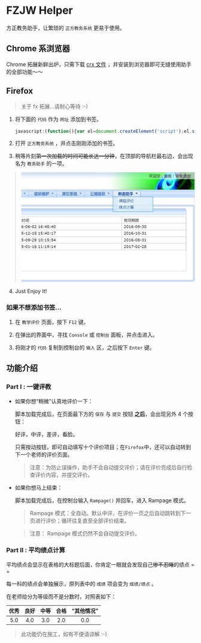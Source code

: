 # FZJW Helper
方正教务助手，让繁琐的 `正方教务系统` 更易于使用。

## Chrome 系浏览器

Chrome 拓展新鲜出炉，只需下载 [crx 文件](Bin/fzjwHelper.crx) ，并安装到浏览器即可无缝使用助手的全部功能～～

## Firefox

> 关于 fx 拓展...请耐心等待 :-)

1. 将下面的 `代码` 作为 `网址` 添加到书签。

	```JavaScript
	javascript:(function(){var el=document.createElement('script');el.setAttribute('type','text/javascript');el.setAttribute('src','https://rawgit.com/Rocket1184/fzjwHelper/master/CreateMenu.js');document.body.appendChild(el);})();
	```

2. 打开 `正方教务系统` ，并点击刚刚添加的书签。

3. 稍等片刻~~第一次加载的时间可能长达一分钟~~，在顶部的导航栏最右边，会出现名为 `教务助手` 的一项。
> ![](Raw/DemoPic.jpg)

4. Just Enjoy It!

### 如果不想添加书签...

1. 在 `教学评价` 页面，按下 `F12` 键。

2. 在弹出的界面中，寻找 `Console` 或 `控制台` 面板，并点击进入。

3. 将刚才的 `代码` 复制到控制台的 `输入` 区，之后按下 `Enter` 键。


## 功能介绍

### Part I : 一键评教

- 如果你想“稍微”认真地评价一下：

	脚本加载完成后，在页面最下方的 `保存` 与 `提交` 按钮 **之后**，会出现另外 4 个按钮：
	
	好评，中评，差评，看脸。
	
	只需按动按钮，即可自动填写十个评价项目；在`Firefox`中，还可以自动转到下一个老师的评价页面。
	
	>注意：为防止误操作，助手不会自动提交评价；请在评价完成后自行检查评价内容，并提交评价。

- 如果你想马上结束：

	脚本加载完成后，在控制台输入 `Rampage()` 并回车，进入 Rampage 模式。
 
	>Rampage 模式：全自动。默认中评，在评价一页之后自动跳转到下一页进行评价；循环往复直至全部评价结束。
 
	>注意： Rampage 模式仍然不会自动提交评价。

### Part II : 平均绩点计算

平均绩点会显示在表格的大标题后面，你肯定一眼就会发现自己~~惨不忍睹~~的绩点 = =

每一科的绩点会单独展示，原列表中的 `成绩` 项会变为 `成绩/绩点` 。

在老师给分为等级而不是分数时，对照表如下：

|优秀|良好|中等|合格|“其他情况”|
|:-:|:-:|:-:|:-:|:-:|
|5.0|4.0|3.0|2.0|0.0|

>此功能仍在施工，如有不便请谅解 :-)
